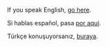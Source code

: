 If you speak English, [go here](english/marshmallow.md).

Si hablas español, pasa [por aquí](espanol/canudos.md).

Türkçe konuşuyorsanız, [buraya](turkce/hatmisekeri.md).
